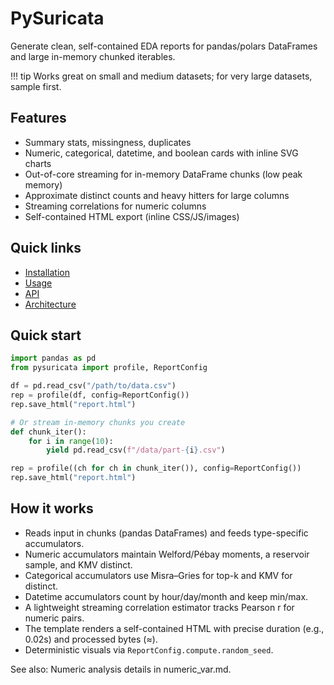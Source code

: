 # PySuricata

Generate clean, self-contained EDA reports for pandas/polars DataFrames and large in-memory chunked iterables.


!!! tip
    Works great on small and medium datasets; for very large datasets, sample first.

## Features
- Summary stats, missingness, duplicates
- Numeric, categorical, datetime, and boolean cards with inline SVG charts
- Out-of-core streaming for in-memory DataFrame chunks (low peak memory)
- Approximate distinct counts and heavy hitters for large columns
- Streaming correlations for numeric columns
- Self-contained HTML export (inline CSS/JS/images)

## Quick links
- [Installation](install.md)
- [Usage](usage.md)
- [API](api.md)
- [Architecture](architecture.md)

## Quick start

```python
import pandas as pd
from pysuricata import profile, ReportConfig

df = pd.read_csv("/path/to/data.csv")
rep = profile(df, config=ReportConfig())
rep.save_html("report.html")

# Or stream in-memory chunks you create
def chunk_iter():
    for i in range(10):
        yield pd.read_csv(f"/data/part-{i}.csv")

rep = profile((ch for ch in chunk_iter()), config=ReportConfig())
rep.save_html("report.html")
```

## How it works

- Reads input in chunks (pandas DataFrames) and feeds type-specific accumulators.
- Numeric accumulators maintain Welford/Pébay moments, a reservoir sample, and KMV distinct.
- Categorical accumulators use Misra–Gries for top-k and KMV for distinct.
- Datetime accumulators count by hour/day/month and keep min/max.
- A lightweight streaming correlation estimator tracks Pearson r for numeric pairs.
- The template renders a self-contained HTML with precise duration (e.g., 0.02s) and processed bytes (≈).
- Deterministic visuals via `ReportConfig.compute.random_seed`.

See also: Numeric analysis details in numeric_var.md.
